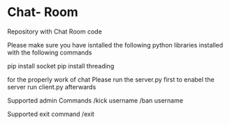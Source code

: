 # Chat- Room
Repository with Chat Room code

Please make sure you have isntalled the following python libraries installed
with the following commands

pip install socket 
pip install threading 

for the properly work of chat
Please run the server.py first to enabel the server
run client.py afterwards

Supported admin Commands
/kick username
/ban username

Supported exit command
/exit
